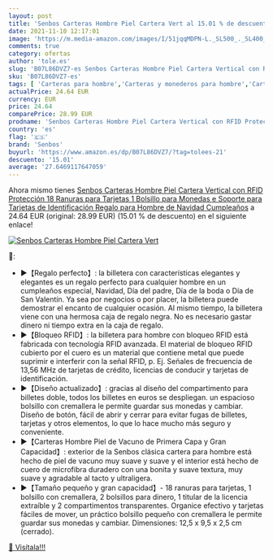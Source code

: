 ```yaml
---
layout: post
title: 'Senbos Carteras Hombre Piel Cartera Vert al 15.01 % de descuento'
date: 2021-11-10 12:17:01
image: 'https://m.media-amazon.com/images/I/51jqqMDPN-L._SL500_._SL400_.jpg'
comments: true
category: ofertas
author: 'tole.es'
slug: 'B07L86DVZ7-es Senbos Carteras Hombre Piel Cartera Vertical con RFID...'
sku: 'B07L86DVZ7-es'
tags: [ 'Carteras para hombre','Carteras y monederos para hombre','Carteras, monederos y tarjeteros','Equipaje','navidad','senbos', ]
actualPrice: 24.64 EUR
currency: EUR
price: 24.64
comparePrice: 28.99 EUR
prodname: 'Senbos Carteras Hombre Piel Cartera Vertical con RFID Protección  18 Ranuras para Tarjetas 1 Bolsillo para Monedas e Soporte para Tarjetas de Identificación  Regalo para Hombre de Navidad  Cumpleaños'
country: 'es'
flag: '🇪🇸'
brand: 'Senbos'
buyurl: 'https://www.amazon.es/dp/B07L86DVZ7/?tag=tolees-21'
descuento: '15.01'
average: '27.6469117647059'
---
```


Ahora mismo tienes [Senbos Carteras Hombre Piel Cartera Vertical con RFID Protección  18 Ranuras para Tarjetas 1 Bolsillo para Monedas e Soporte para Tarjetas de Identificación  Regalo para Hombre de Navidad  Cumpleaños](https://www.amazon.es/dp/B07L86DVZ7/?tag=tolees-21) a 24.64 EUR (original: 28.99 EUR) (15.01 %  de descuento) en el siguiente enlace!

[![Senbos Carteras Hombre Piel Cartera Vert](https://m.media-amazon.com/images/I/51jqqMDPN-L._SL500_._SL400_.jpg)](https://www.amazon.es/dp/B07L86DVZ7/?tag=tolees-21)

🔎:

- ▶【Regalo perfecto】: la billetera con características elegantes y elegantes es un regalo perfecto para cualquier hombre en un cumpleaños especial, Navidad, Día del padre, Día de la boda o Día de San Valentín. Ya sea por negocios o por placer, la billetera puede demostrar el encanto de cualquier ocasión. Al mismo tiempo, la billetera viene con una hermosa caja de regalo negra. No es necesario gastar dinero ni tiempo extra en la caja de regalo.
- ▶【Bloqueo RFID】: la billetera para hombre con bloqueo RFID está fabricada con tecnología RFID avanzada. El material de bloqueo RFID cubierto por el cuero es un material que contiene metal que puede suprimir e interferir con la señal RFID, p. Ej. Señales de frecuencia de 13,56 MHz de tarjetas de crédito, licencias de conducir y tarjetas de identificación.
- ▶【Diseño actualizado】: gracias al diseño del compartimento para billetes doble, todos los billetes en euros se despliegan. un espacioso bolsillo con cremallera le permite guardar sus monedas y cambiar. Diseño de botón, fácil de abrir y cerrar para evitar fugas de billetes, tarjetas y otros elementos, lo que lo hace mucho más seguro y conveniente.
- ▶【Carteras Hombre Piel de Vacuno de Primera Capa y Gran Capacidad】: exterior de la Senbos clásica cartera para hombre está hecho de piel de vacuno muy suave y suave y el interior está hecho de cuero de microfibra duradero con una bonita y suave textura, muy suave y agradable al tacto y ultraligera.
- ▶【Tamaño pequeño y gran capacidad】- 18 ranuras para tarjetas, 1 bolsillo con cremallera, 2 bolsillos para dinero, 1 titular de la licencia extraíble y 2 compartimentos transparentes. Organice efectivo y tarjetas fáciles de mover, un práctico bolsillo pequeño con cremallera le permite guardar sus monedas y cambiar. Dimensiones: 12,5 x 9,5 x 2,5 cm (cerrado).

[🛒 Visítala!!!](https://www.amazon.es/dp/B07L86DVZ7/?tag=tolees-21)
